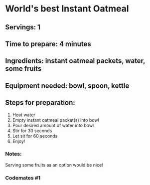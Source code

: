 # World's best Instant Oatmeal

## Servings: 1

## Time to prepare: 4 minutes

## Ingredients: instant oatmeal packets, water, some fruits


## Equipment needed: bowl, spoon, kettle


## Steps for preparation: 
1. Heat water
2. Empty instant oatmeal packet(s) into bowl
3. Pour desired amount of water into bowl
4. Stir for 30 seconds
5. Let sit for 60 seconds
6. Enjoy!



### Notes: 
Serving some fruits as an option would be nice!


### Codemates #1
